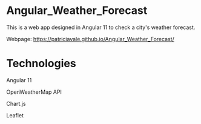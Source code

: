 # Angular_Weather_Forecast
This is a web app designed in Angular 11 to check a city's weather forecast.

Webpage: https://patriciavale.github.io/Angular_Weather_Forecast/

# Technologies
Angular 11

OpenWeatherMap API

Chart.js

Leaflet

